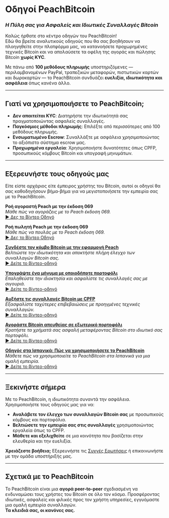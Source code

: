 # **Οδηγοί PeachBitcoin**  
### *Η Πύλη σας για Ασφαλείς και Ιδιωτικές Συναλλαγές Bitcoin*

Καλώς ήρθατε στο κέντρο οδηγών του PeachBitcoin!  
Εδώ θα βρείτε αναλυτικούς οδηγούς που θα σας βοηθήσουν να πλοηγηθείτε στην πλατφόρμα μας, να κατανοήσετε προχωρημένες τεχνικές Bitcoin και να απολαύσετε τα οφέλη της αγοράς και πώλησης Bitcoin **χωρίς KYC**.

Με πάνω από **100 μεθόδους πληρωμής** υποστηριζόμενες — περιλαμβανομένων PayPal, τραπεζικών μεταφορών, πιστωτικών καρτών και δωροκαρτών — το PeachBitcoin συνδυάζει **ευελιξία, ιδιωτικότητα και ασφάλεια** όπως κανένα άλλο.

---

## Γιατί να χρησιμοποιήσετε το PeachBitcoin;
- **Δεν απαιτείται KYC**: Διατηρήστε την ιδιωτικότητά σας πραγματοποιώντας ασφαλείς συναλλαγές.  
- **Παγκόσμιες μέθοδοι πληρωμής**: Επιλέξτε από περισσότερες από 100 μεθόδους πληρωμής.  
- **Ενσωματωμένο Escrow**: Συναλλάξτε με ασφάλεια χρησιμοποιώντας το αξιόπιστο σύστημα escrow μας.  
- **Προχωρημένα εργαλεία**: Χρησιμοποιήστε δυνατότητες όπως CPFP, προσωπικούς κόμβους Bitcoin και υπογραφή μηνυμάτων.

---

## Εξερευνήστε τους οδηγούς μας

Είτε είστε αρχάριος είτε έμπειρος χρήστης του Bitcoin, αυτοί οι οδηγοί θα σας καθοδηγήσουν βήμα-βήμα για να μεγιστοποιήσετε την εμπειρία σας με το PeachBitcoin.

**Ροή αγοραστή Peach με την έκδοση 069**  
   *Μάθε πώς να αγοράζεις με το Peach έκδοση 069.*  
   [▶ Δες το Βίντεο Οδηγό](https://www.youtube.com/watch?v=iio88ur4VjQ)

**Ροή πωλητή Peach με την έκδοση 069**  
   *Μάθε πώς να πουλάς με το Peach έκδοση 069.*  
   [▶ Δες το Βίντεο Οδηγό](https://www.youtube.com/watch?v=bsrEEbrSUgg)

**[Συνδέστε τον κόμβο Bitcoin με την εφαρμογή Peach](../btcnode-to-peachapp)**  
   *Βελτιώστε την ιδιωτικότητα και αποκτήστε πλήρη έλεγχο των συναλλαγών Bitcoin σας.*  
   [▶ Δείτε το βίντεο-οδηγό](https://www.youtube.com/watch?v=xtvq2i3mIYg)

**[Υπογράψτε ένα μήνυμα με οποιοδήποτε πορτοφόλι](../sign-message)**  
   *Επαληθεύστε την ιδιοκτησία και ασφαλίστε τις συναλλαγές σας με σιγουριά.*  
   [▶ Δείτε το βίντεο-οδηγό](https://www.youtube.com/watch?v=xgewSfhLgtY)

**[Αυξήστε τις συναλλαγές Bitcoin με CPFP](../accelerate-using-cpfp)**  
   *Εξασφαλίστε ταχύτερες επιβεβαιώσεις με προηγμένες τεχνικές συναλλαγών.*  
   [▶ Δείτε το βίντεο-οδηγό](https://www.youtube.com/watch?v=24OtQkL0CxU)

**[Αγοράστε Bitcoin απευθείας σε εξωτερικό πορτοφόλι](../peachbitcoin-wallet)**  
   *Κρατήστε τα χρήματά σας ασφαλή μεταφέροντας Bitcoin στο ιδιωτικό σας πορτοφόλι.*  
   [▶ Δείτε το βίντεο-οδηγό](https://www.youtube.com/watch?v=d3STuVfFWfQ)

**[Οδηγός στα Ισπανικά: Πώς να χρησιμοποιήσετε το PeachBitcoin](../peachbitcoin-in-spanish)**  
   *Μάθετε πώς να χρησιμοποιείτε το PeachBitcoin στα Ισπανικά για μια ομαλή εμπειρία.*  
   [▶ Δείτε το βίντεο-οδηγό](https://www.youtube.com/watch?v=sVwSzTVIe6s)

---

## **Ξεκινήστε σήμερα**  

Με το PeachBitcoin, η ιδιωτικότητα συναντά την ασφάλεια. Χρησιμοποιήστε τους οδηγούς μας για να:  
- **Αναλάβετε τον έλεγχο των συναλλαγών Bitcoin σας** με προσωπικούς κόμβους και πορτοφόλια.  
- **Βελτιώσετε την εμπειρία σας στις συναλλαγές** χρησιμοποιώντας εργαλεία όπως το CPFP.  
- **Μάθετε και εξελιχθείτε** σε μια κοινότητα που βασίζεται στην ελευθερία και την ευελιξία.

**Χρειάζεστε βοήθεια;** Εξερευνήστε τις [Συχνές Ερωτήσεις](https://peachbitcoin.com/faqhome) ή επικοινωνήστε με την ομάδα υποστήριξής μας.

---

## **Σχετικά με το PeachBitcoin**  

Το PeachBitcoin είναι μια **αγορά peer-to-peer** σχεδιασμένη να ενδυναμώσει τους χρήστες του Bitcoin σε όλο τον κόσμο. Προσφέροντας ιδιωτικές, ασφαλείς και φιλικές προς τον χρήστη υπηρεσίες, εγγυόμαστε μια ομαλή εμπειρία συναλλαγών.  
**Τα κλειδιά σας, οι κανόνες σας.**
